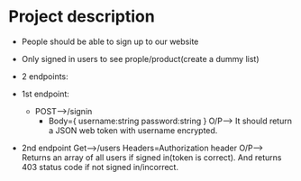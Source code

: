 # Project description
- People should be able to sign up to our website
- Only signed in users to see prople/product(create a dummy list)
- 2 endpoints:
- 1st endpoint:
  - POST-->/signin
    - Body={
  username:string
  password:string
  }
O/P--> It should return a JSON web token with username encrypted.

- 2nd endpoint
  Get-->/users
  Headers=Authorization header
O/P--> Returns an array of all users if signed in(token is correct). And returns 403 status code if not signed in/incorrect.


